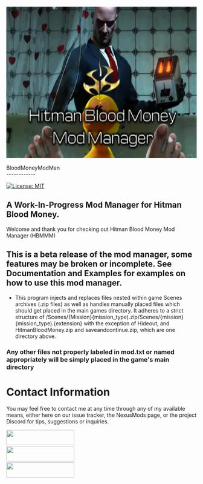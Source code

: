 <p align="center">
	<img width="600" height="400" src=".github/logo.png">
</p>
BloodMoneyModMan</br>
------------

[![License: MIT](https://img.shields.io/badge/License-MIT-yellow.svg)](https://opensource.org/licenses/MIT)

## A Work-In-Progress Mod Manager for Hitman Blood Money.
Welcome and thank you for checking out Hitman Blood Money Mod Manager (HBMMM)

This is a beta release of the mod manager, some features may be broken or incomplete.
See Documentation and Examples for examples on how to use this mod manager.
------------
* This program injects and replaces files nested within game Scenes archives (.zip files) as well as handles manually placed files which should get placed in the main games directory. It adheres to a strict structure of /Scenes/{Mission}{mission_type).zip/Scenes/{mission}{mission_type).{extension} with the exception of Hideout, and HitmanBloodMoney.zip and saveandcontinue.zip, which are one directory above.

### Any other files not properly labeled in mod.txt or named appropriately will be simply placed in the game's main directory

# Contact Information
You may feel free to contact me at any time through any of my available means, either here on our issue tracker, the NexusMods page, or the project Discord for tips, suggestions or inquiries.

<a href="https://www.nexusmods.com/hitmanbloodmoney/mods/42">
	<img src="https://img.shields.io/badge/nexusmods-D98F40.svg?logo=nexusmods&longCache=true&style=flat" height="40" width="180"/>
</a>
</br>
<a href="https://ko-fi.com/eatingpizza">
	<img src="https://cdn.prod.website-files.com/5c14e387dab576fe667689cf/670f5a02fcf48af59c591185_support_me_on_kofi_dark.png?logo=kofi&longCache=true&style=flat" height="40" width="180"/>
</a>
</br>
<a href="https://discord.gg/gnuSWuvuQP">
	<img src="https://img.shields.io/badge/discord-join-7289DA.svg?logo=discord&longCache=true&style=flat" height="40" width="180"/>
</a>
